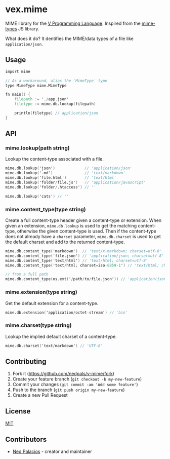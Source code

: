 # vex.mime
MIME library for the [V Programming Language](https://github.com/vlang/v). Inspired from the [mime-types](https://github.com/jshttp/mime-types) JS library.

What does it do? It dentifies the MIME/data types of a file like `application/json`.

## Usage
```v
import mime

// As a workaround, alias the `MimeType` type
type MimeType mime.MimeType

fn main() {
    filepath := './app.json'
    filetype := mime.db.lookup(filepath)

    println(filetype) // application/json
}
```

## API

### mime.lookup(path string)

Lookup the content-type associated with a file.

```v
mime.db.lookup('json')             // 'application/json'
mime.db.lookup('.md')              // 'text/markdown'
mime.db.lookup('file.html')        // 'text/html'
mime.db.lookup('folder/file.js')   // 'application/javascript'
mime.db.lookup('folder/.htaccess') // ''

mime.db.lookup('cats') // ''
```

### mime.content_type(type string)

Create a full content-type header given a content-type or extension.
When given an extension, `mime.db.lookup` is used to get the matching
content-type, otherwise the given content-type is used. Then if the
content-type does not already have a `charset` parameter, `mime.db.charset`
is used to get the default charset and add to the returned content-type.

```v
mime.db.content_type('markdown')  // 'text/x-markdown; charset=utf-8'
mime.db.content_type('file.json') // 'application/json; charset=utf-8'
mime.db.content_type('text/html') // 'text/html; charset=utf-8'
mime.db.content_type('text/html; charset=iso-8859-1') // 'text/html; charset=iso-8859-1'

// from a full path
mime.db.content_type(os.ext('/path/to/file.json')) // 'application/json; charset=utf-8'
```

### mime.extension(type string)

Get the default extension for a content-type.

```v
mime.db.extension('application/octet-stream') // 'bin'
```

### mime.charset(type string)

Lookup the implied default charset of a content-type.

```v
mime.db.charset('text/markdown') // 'UTF-8'
```

## Contributing
1. Fork it (<https://github.com/nedpals/v-mime/fork>)
2. Create your feature branch (`git checkout -b my-new-feature`)
3. Commit your changes (`git commit -am 'Add some feature'`)
4. Push to the branch (`git push origin my-new-feature`)
5. Create a new Pull Request

## License
[MIT](LICENSE)

## Contributors

- [Ned Palacios](https://github.com/nedpals) - creator and maintainer